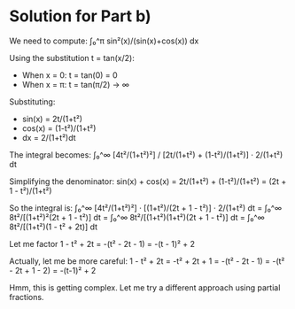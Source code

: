 # Solution for Part b)

We need to compute: ∫₀^π sin²(x)/(sin(x)+cos(x)) dx

Using the substitution t = tan(x/2):
- When x = 0: t = tan(0) = 0
- When x = π: t = tan(π/2) → ∞

Substituting:
- sin(x) = 2t/(1+t²)
- cos(x) = (1-t²)/(1+t²)
- dx = 2/(1+t²)dt

The integral becomes:
∫₀^∞ [4t²/(1+t²)²] / [2t/(1+t²) + (1-t²)/(1+t²)] · 2/(1+t²) dt

Simplifying the denominator:
sin(x) + cos(x) = 2t/(1+t²) + (1-t²)/(1+t²) = (2t + 1 - t²)/(1+t²)

So the integral is:
∫₀^∞ [4t²/(1+t²)²] · [(1+t²)/(2t + 1 - t²)] · 2/(1+t²) dt
= ∫₀^∞ 8t²/[(1+t²)²(2t + 1 - t²)] dt
= ∫₀^∞ 8t²/[(1+t²)(1+t²)(2t + 1 - t²)] dt
= ∫₀^∞ 8t²/[(1+t²)(1 - t² + 2t)] dt

Let me factor 1 - t² + 2t = -(t² - 2t - 1) = -(t - 1)² + 2

Actually, let me be more careful:
1 - t² + 2t = -t² + 2t + 1 = -(t² - 2t - 1) = -(t² - 2t + 1 - 2) = -(t-1)² + 2

Hmm, this is getting complex. Let me try a different approach using partial fractions.